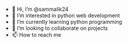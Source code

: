 - 👋 Hi, I’m @sammalik24
- 👀 I’m interested in python web development
- 🌱 I’m currently learning python programming 
- 💞️ I’m looking to collaborate on projects 
- 📫 How to reach me 

<!---
sammalik24/sammalik24 is a ✨ special ✨ repository because its `README.md` (this file) appears on your GitHub profile.
You can click the Preview link to take a look at your changes.
--->

